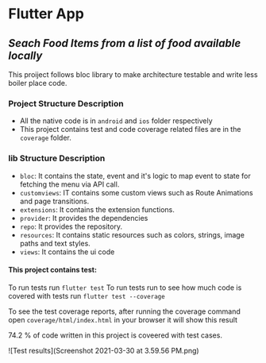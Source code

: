# Flutter App
## _Seach Food Items from a list of food available locally_

This proiject follows bloc library to make architecture testable and write less boiler place code.

### Project Structure Description

- All the native code is in `android` and `ios` folder respectively
- This project contains test and code coverage related files are in the `coverage` folder.

### lib Structure Description

- `bloc`: It contains the state, event and it's logic to map event to state for fetching the menu via API call.
- `customviews`: IT contains some custom views such as Route Animations and page transitions.
- `extensions`: It contains the extension functions.
- `provider`: It provides the dependencies
- `repo`: It provides the repository.
- `resources`: It contains static resources such as colors, strings, image paths and text styles.
- `views`: It contains the ui code

#### This project contains test:
To run tests run `flutter test`
To run tests run to see how much code is covered with tests run `flutter test --coverage`

To see the test coverage reports, after running the coverage command open  `coverage/html/index.html` in your browser it will show this result

74.2 % of code written in this project is coveered with test cases.

![Test results](Screenshot 2021-03-30 at 3.59.56 PM.png)

